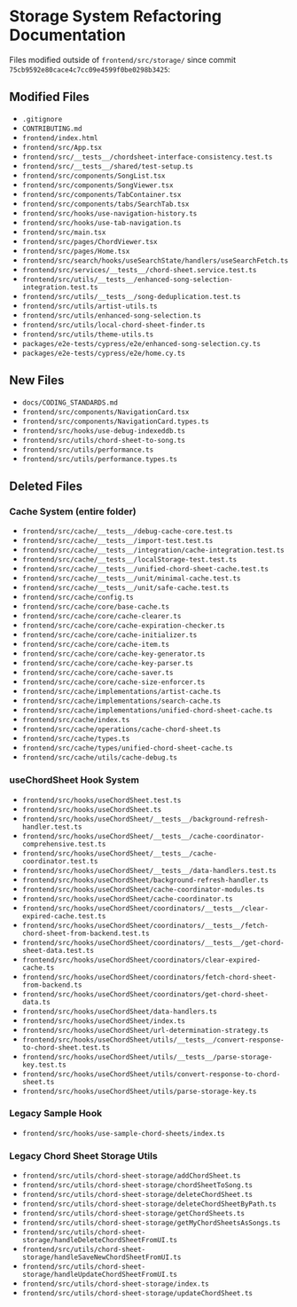 # Storage System Refactoring Documentation

Files modified outside of `frontend/src/storage/` since commit `75cb9592e80cace4c7cc09e4599f0be0298b3425`:

## Modified Files

- `.gitignore`
- `CONTRIBUTING.md`
- `frontend/index.html`
- `frontend/src/App.tsx`
- `frontend/src/__tests__/chordsheet-interface-consistency.test.ts`
- `frontend/src/__tests__/shared/test-setup.ts`
- `frontend/src/components/SongList.tsx`
- `frontend/src/components/SongViewer.tsx`
- `frontend/src/components/TabContainer.tsx`
- `frontend/src/components/tabs/SearchTab.tsx`
- `frontend/src/hooks/use-navigation-history.ts`
- `frontend/src/hooks/use-tab-navigation.ts`
- `frontend/src/main.tsx`
- `frontend/src/pages/ChordViewer.tsx`
- `frontend/src/pages/Home.tsx`
- `frontend/src/search/hooks/useSearchState/handlers/useSearchFetch.ts`
- `frontend/src/services/__tests__/chord-sheet.service.test.ts`
- `frontend/src/utils/__tests__/enhanced-song-selection-integration.test.ts`
- `frontend/src/utils/__tests__/song-deduplication.test.ts`
- `frontend/src/utils/artist-utils.ts`
- `frontend/src/utils/enhanced-song-selection.ts`
- `frontend/src/utils/local-chord-sheet-finder.ts`
- `frontend/src/utils/theme-utils.ts`
- `packages/e2e-tests/cypress/e2e/enhanced-song-selection.cy.ts`
- `packages/e2e-tests/cypress/e2e/home.cy.ts`

## New Files

- `docs/CODING_STANDARDS.md`
- `frontend/src/components/NavigationCard.tsx`
- `frontend/src/components/NavigationCard.types.ts`
- `frontend/src/hooks/use-debug-indexeddb.ts`
- `frontend/src/utils/chord-sheet-to-song.ts`
- `frontend/src/utils/performance.ts`
- `frontend/src/utils/performance.types.ts`

## Deleted Files

### Cache System (entire folder)

- `frontend/src/cache/__tests__/debug-cache-core.test.ts`
- `frontend/src/cache/__tests__/import-test.test.ts`
- `frontend/src/cache/__tests__/integration/cache-integration.test.ts`
- `frontend/src/cache/__tests__/localStorage-test.test.ts`
- `frontend/src/cache/__tests__/unified-chord-sheet-cache.test.ts`
- `frontend/src/cache/__tests__/unit/minimal-cache.test.ts`
- `frontend/src/cache/__tests__/unit/safe-cache.test.ts`
- `frontend/src/cache/config.ts`
- `frontend/src/cache/core/base-cache.ts`
- `frontend/src/cache/core/cache-clearer.ts`
- `frontend/src/cache/core/cache-expiration-checker.ts`
- `frontend/src/cache/core/cache-initializer.ts`
- `frontend/src/cache/core/cache-item.ts`
- `frontend/src/cache/core/cache-key-generator.ts`
- `frontend/src/cache/core/cache-key-parser.ts`
- `frontend/src/cache/core/cache-saver.ts`
- `frontend/src/cache/core/cache-size-enforcer.ts`
- `frontend/src/cache/implementations/artist-cache.ts`
- `frontend/src/cache/implementations/search-cache.ts`
- `frontend/src/cache/implementations/unified-chord-sheet-cache.ts`
- `frontend/src/cache/index.ts`
- `frontend/src/cache/operations/cache-chord-sheet.ts`
- `frontend/src/cache/types.ts`
- `frontend/src/cache/types/unified-chord-sheet-cache.ts`
- `frontend/src/cache/utils/cache-debug.ts`

### useChordSheet Hook System

- `frontend/src/hooks/useChordSheet.test.ts`
- `frontend/src/hooks/useChordSheet.ts`
- `frontend/src/hooks/useChordSheet/__tests__/background-refresh-handler.test.ts`
- `frontend/src/hooks/useChordSheet/__tests__/cache-coordinator-comprehensive.test.ts`
- `frontend/src/hooks/useChordSheet/__tests__/cache-coordinator.test.ts`
- `frontend/src/hooks/useChordSheet/__tests__/data-handlers.test.ts`
- `frontend/src/hooks/useChordSheet/background-refresh-handler.ts`
- `frontend/src/hooks/useChordSheet/cache-coordinator-modules.ts`
- `frontend/src/hooks/useChordSheet/cache-coordinator.ts`
- `frontend/src/hooks/useChordSheet/coordinators/__tests__/clear-expired-cache.test.ts`
- `frontend/src/hooks/useChordSheet/coordinators/__tests__/fetch-chord-sheet-from-backend.test.ts`
- `frontend/src/hooks/useChordSheet/coordinators/__tests__/get-chord-sheet-data.test.ts`
- `frontend/src/hooks/useChordSheet/coordinators/clear-expired-cache.ts`
- `frontend/src/hooks/useChordSheet/coordinators/fetch-chord-sheet-from-backend.ts`
- `frontend/src/hooks/useChordSheet/coordinators/get-chord-sheet-data.ts`
- `frontend/src/hooks/useChordSheet/data-handlers.ts`
- `frontend/src/hooks/useChordSheet/index.ts`
- `frontend/src/hooks/useChordSheet/url-determination-strategy.ts`
- `frontend/src/hooks/useChordSheet/utils/__tests__/convert-response-to-chord-sheet.test.ts`
- `frontend/src/hooks/useChordSheet/utils/__tests__/parse-storage-key.test.ts`
- `frontend/src/hooks/useChordSheet/utils/convert-response-to-chord-sheet.ts`
- `frontend/src/hooks/useChordSheet/utils/parse-storage-key.ts`

### Legacy Sample Hook

- `frontend/src/hooks/use-sample-chord-sheets/index.ts`

### Legacy Chord Sheet Storage Utils

- `frontend/src/utils/chord-sheet-storage/addChordSheet.ts`
- `frontend/src/utils/chord-sheet-storage/chordSheetToSong.ts`
- `frontend/src/utils/chord-sheet-storage/deleteChordSheet.ts`
- `frontend/src/utils/chord-sheet-storage/deleteChordSheetByPath.ts`
- `frontend/src/utils/chord-sheet-storage/getChordSheets.ts`
- `frontend/src/utils/chord-sheet-storage/getMyChordSheetsAsSongs.ts`
- `frontend/src/utils/chord-sheet-storage/handleDeleteChordSheetFromUI.ts`
- `frontend/src/utils/chord-sheet-storage/handleSaveNewChordSheetFromUI.ts`
- `frontend/src/utils/chord-sheet-storage/handleUpdateChordSheetFromUI.ts`
- `frontend/src/utils/chord-sheet-storage/index.ts`
- `frontend/src/utils/chord-sheet-storage/updateChordSheet.ts`
